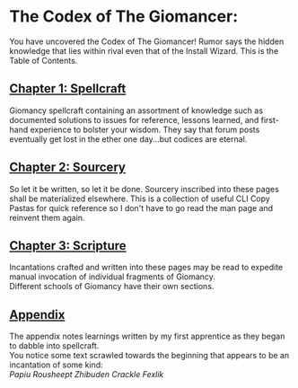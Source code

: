 # The Codex of The Giomancer:
You have uncovered the Codex of The Giomancer! Rumor says the hidden knowledge that lies within rival even that of the Install Wizard. This is the Table of Contents.

## [Chapter 1: Spellcraft](Spellcraft)
Giomancy spellcraft containing an assortment of knowledge such as documented solutions to issues for reference, lessons learned, and first-hand experience to bolster your wisdom. They say that forum posts eventually get lost in the ether one day...but codices are eternal.

## [Chapter 2: Sourcery](Sourcery)
So let it be written, so let it be done. Sourcery inscribed into these pages shall be materialized elsewhere. This is a collection of useful CLI Copy Pastas for quick reference so I don't have to go read the man page and reinvent them again.

## [Chapter 3: Scripture](Scripture)
Incantations crafted and written into these pages may be read to expedite manual invocation of individual fragments of Giomancy.<br>
Different schools of Giomancy have their own sections.

## [Appendix](appendix.txt)
The appendix notes learnings written by my first apprentice as they began to dabble into spellcraft.<br>
You notice some text scrawled towards the beginning that appears to be an incantation of some kind:<br>
_Papiu Rousheept Zhibuden Crackle Fexlik_
